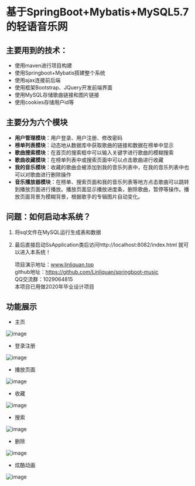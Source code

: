 # 基于SpringBoot+Mybatis+MySQL5.7的轻语音乐网 

## 主要用到的技术：

 * 使用maven进行项目构建
 * 使用Springboot+Mybatis搭建整个系统
 * 使用ajax连接前后端
 * 使用框架Bootstrap、JQuery开发前端界面 
 * 使用MySQL存储歌曲链接和图片链接
 * 使用cookies存储用户id等
 
 ## 主要分为六个模块
 
 * **用户管理模块**：用户登录、用户注册、修改密码
 * **榜单列表模块**：动态地从数据库中获取歌曲的链接和数据在榜单中显示
 * **歌曲搜索模块**：在首页的搜索框中可以输入关键字进行歌曲的模糊搜索
 * **歌曲收藏模块**：在榜单列表中或搜索页面中可以点击歌曲进行收藏
 * **我的音乐模块**：收藏的歌曲会被添加到我的音乐列表中，在我的音乐列表中也可以对歌曲进行删除操作
 * **音乐播放器模块**：在榜单、搜索页面和我的音乐列表等地方点击歌曲可以跳转到播放页面进行播放。播放页面显示播放进度条，删除歌曲，暂停等操作。播放页面背景为模糊背景，根据歌手的专辑图片自动变化。
 ## 问题：如何启动本系统？ 
 
 1. 将sql文件在MySQL运行生成表和数据
 2. 最后直接启动SsApplication类后访问http://localhost:8082/index.html 就可以进入本系统！
 
    项目演示地址：www.linliquan.top  
    github地址：https://github.com/Linliquan/springboot-music  
    QQ交流群：1029064815  
    本项目已用做2020年毕业设计项目
 
 ## 功能展示
 
 * 主页
 
 ![image](https://github.com/Linliquan/springboot-music/blob/master/images/%E4%B8%BB%E9%A1%B5.jpg?raw=true)
 
 * 登录注册
 
 ![image](https://github.com/Linliquan/springboot-music/blob/master/images/%E7%99%BB%E5%BD%95%E6%B3%A8%E5%86%8C.png?raw=true)
 
 * 播放页面
 
 ![image](https://github.com/Linliquan/springboot-music/blob/master/images/%E6%92%AD%E6%94%BE%E9%A1%B5%E9%9D%A2.png?raw=true)
 
 * 收藏
 
 ![image](https://github.com/Linliquan/springboot-music/blob/master/images/%E6%94%B6%E8%97%8F.png?raw=true)
 
 * 搜索
 
 ![image](https://github.com/Linliquan/springboot-music/blob/master/images/%E6%90%9C%E7%B4%A2.png?raw=true)
 
 * 删除
 
 ![image](https://github.com/Linliquan/springboot-music/blob/master/images/%E5%88%A0%E9%99%A4.png?raw=true)
 
 * 炫酷动画
 
 ![image](https://github.com/Linliquan/springboot-music/blob/master/images/%E7%82%AB%E9%85%B7%E5%8A%A8%E7%94%BB.png?raw=true)
